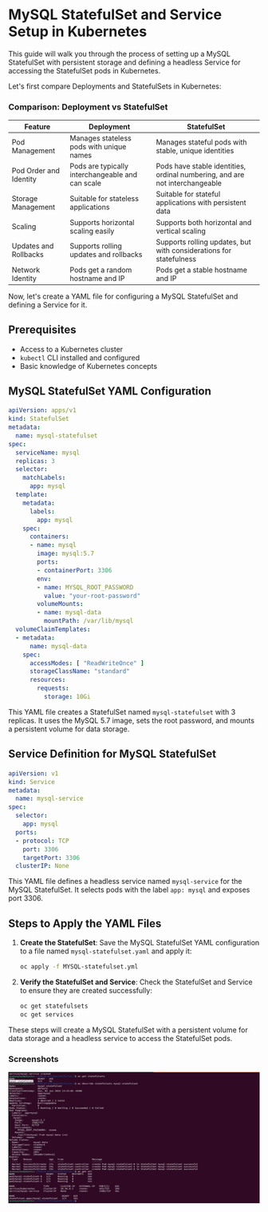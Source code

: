 # MySQL StatefulSet and Service Setup in Kubernetes

This guide will walk you through the process of setting up a MySQL StatefulSet with persistent storage and defining a headless Service for accessing the StatefulSet pods in Kubernetes.

Let's first compare Deployments and StatefulSets in Kubernetes:

### Comparison: Deployment vs StatefulSet

| Feature                 | Deployment                                       | StatefulSet                                              |
|-------------------------|--------------------------------------------------|----------------------------------------------------------|
| Pod Management          | Manages stateless pods with unique names         | Manages stateful pods with stable, unique identities     |
| Pod Order and Identity  | Pods are typically interchangeable and can scale | Pods have stable identities, ordinal numbering, and are not interchangeable |
| Storage Management      | Suitable for stateless applications              | Suitable for stateful applications with persistent data  |
| Scaling                 | Supports horizontal scaling easily               | Supports both horizontal and vertical scaling            |
| Updates and Rollbacks   | Supports rolling updates and rollbacks           | Supports rolling updates, but with considerations for statefulness |
| Network Identity        | Pods get a random hostname and IP                | Pods get a stable hostname and IP                       |

Now, let's create a YAML file for configuring a MySQL StatefulSet and defining a Service for it.

## Prerequisites

- Access to a Kubernetes cluster
- `kubectl` CLI installed and configured
- Basic knowledge of Kubernetes concepts

## MySQL StatefulSet YAML Configuration

```yaml
apiVersion: apps/v1
kind: StatefulSet
metadata:
  name: mysql-statefulset
spec:
  serviceName: mysql
  replicas: 3
  selector:
    matchLabels:
      app: mysql
  template:
    metadata:
      labels:
        app: mysql
    spec:
      containers:
      - name: mysql
        image: mysql:5.7
        ports:
        - containerPort: 3306
        env:
        - name: MYSQL_ROOT_PASSWORD
          value: "your-root-password"
        volumeMounts:
        - name: mysql-data
          mountPath: /var/lib/mysql
  volumeClaimTemplates:
  - metadata:
      name: mysql-data
    spec:
      accessModes: [ "ReadWriteOnce" ]
      storageClassName: "standard"
      resources:
        requests:
          storage: 10Gi
```

This YAML file creates a StatefulSet named `mysql-statefulset` with 3 replicas. It uses the MySQL 5.7 image, sets the root password, and mounts a persistent volume for data storage.

## Service Definition for MySQL StatefulSet

```yaml
apiVersion: v1
kind: Service
metadata:
  name: mysql-service
spec:
  selector:
    app: mysql
  ports:
  - protocol: TCP
    port: 3306
    targetPort: 3306
  clusterIP: None
```

This YAML file defines a headless service named `mysql-service` for the MySQL StatefulSet. It selects pods with the label `app: mysql` and exposes port 3306.

## Steps to Apply the YAML Files

1. **Create the StatefulSet**:
   Save the MySQL StatefulSet YAML configuration to a file named `mysql-statefulset.yaml` and apply it:
   ```sh
   oc apply -f MYSQL-statefulset.yml
   ```

2. **Verify the StatefulSet and Service**:
   Check the StatefulSet and Service to ensure they are created successfully:
   ```sh
   oc get statefulsets
   oc get services
   ```

These steps will create a MySQL StatefulSet with a persistent volume for data storage and a headless service to access the StatefulSet pods.

### Screenshots

![alt text](statefulset.png)